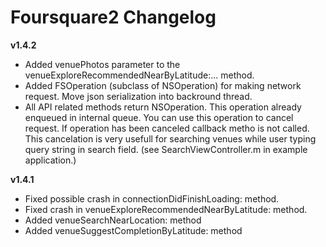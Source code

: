 # Foursquare2 Changelog

__v1.4.2__
* Added venuePhotos parameter to the venueExploreRecommendedNearByLatitude:... method.
* Added FSOperation (subclass of NSOperation) for making network request. Move json serialization into backround thread.
* All API related methods return NSOperation. This operation already enqueued in internal queue. You can use this operation to cancel request. If operation has been canceled callback metho is not called. This cancelation is very usefull for searching venues while user typing query string in search field. (see SearchViewController.m in example application.)

__v1.4.1__

*  Fixed possible crash in connectionDidFinishLoading: method.
*  Fixed crash in venueExploreRecommendedNearByLatitude: method.
*  Added venueSearchNearLocation: method
*  Added venueSuggestCompletionByLatitude: method